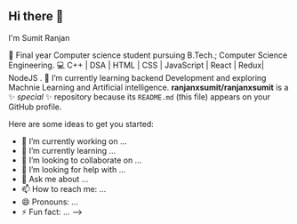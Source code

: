 ## Hi there 👋

I'm Sumit Ranjan

🔭 Final year Computer science student pursuing B.Tech.; Computer Science Engineering.
💻 C++ | DSA | HTML | CSS | JavaScript | React | Redux| NodeJS .
🌱 I’m currently learning backend Development and exploring Machnie Learning and Artificial intelligence.
**ranjanxsumit/ranjanxsumit** is a ✨ _special_ ✨ repository because its `README.md` (this file) appears on your GitHub profile.

Here are some ideas to get you started:

- 🔭 I’m currently working on ...
- 🌱 I’m currently learning ...
- 👯 I’m looking to collaborate on ...
- 🤔 I’m looking for help with ...
- 💬 Ask me about ...
- 📫 How to reach me: ...
- 😄 Pronouns: ...
- ⚡ Fun fact: ...
-->
